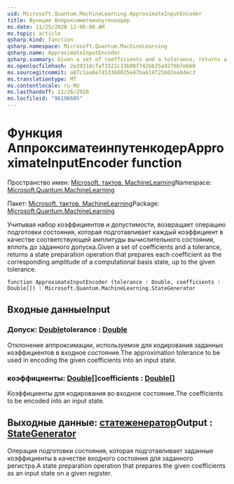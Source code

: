 ```yaml
---
uid: Microsoft.Quantum.MachineLearning.ApproximateInputEncoder
title: Функция Аппроксиматеинпутенкодер
ms.date: 11/25/2020 12:00:00 AM
ms.topic: article
qsharp.kind: function
qsharp.namespace: Microsoft.Quantum.MachineLearning
qsharp.name: ApproximateInputEncoder
qsharp.summary: Given a set of coefficients and a tolerance, returns a state preparation operation that prepares each coefficient as the corresponding amplitude of a computational basis state, up to the given tolerance.
ms.openlocfilehash: 2e39318cfaf3321c33b08f742bb25a9276b7e660
ms.sourcegitcommit: a87c1aa8e7453360025e47ba614f25b02ea84ec3
ms.translationtype: MT
ms.contentlocale: ru-RU
ms.lasthandoff: 11/26/2020
ms.locfileid: "96196605"
---
```

# <a name="approximateinputencoder-function"></a><span data-ttu-id="883e1-102">Функция Аппроксиматеинпутенкодер</span><span class="sxs-lookup"><span data-stu-id="883e1-102">ApproximateInputEncoder function</span></span>

<span data-ttu-id="883e1-103">Пространство имен: [Microsoft. тактов. MachineLearning](xref:Microsoft.Quantum.MachineLearning)</span><span class="sxs-lookup"><span data-stu-id="883e1-103">Namespace: [Microsoft.Quantum.MachineLearning](xref:Microsoft.Quantum.MachineLearning)</span></span>

<span data-ttu-id="883e1-104">Пакет: [Microsoft. тактов. MachineLearning](https://nuget.org/packages/Microsoft.Quantum.MachineLearning)</span><span class="sxs-lookup"><span data-stu-id="883e1-104">Package: [Microsoft.Quantum.MachineLearning](https://nuget.org/packages/Microsoft.Quantum.MachineLearning)</span></span>


<span data-ttu-id="883e1-105">Учитывая набор коэффициентов и допустимости, возвращает операцию подготовки состояния, которая подготавливает каждый коэффициент в качестве соответствующей амплитуды вычислительного состояния, вплоть до заданного допуска.</span><span class="sxs-lookup"><span data-stu-id="883e1-105">Given a set of coefficients and a tolerance, returns a state preparation operation that prepares each coefficient as the corresponding amplitude of a computational basis state, up to the given tolerance.</span></span>

```qsharp
function ApproximateInputEncoder (tolerance : Double, coefficients : Double[]) : Microsoft.Quantum.MachineLearning.StateGenerator
```


## <a name="input"></a><span data-ttu-id="883e1-106">Входные данные</span><span class="sxs-lookup"><span data-stu-id="883e1-106">Input</span></span>

### <a name="tolerance--double"></a><span data-ttu-id="883e1-107">Допуск: [Double](xref:microsoft.quantum.lang-ref.double)</span><span class="sxs-lookup"><span data-stu-id="883e1-107">tolerance : [Double](xref:microsoft.quantum.lang-ref.double)</span></span>

<span data-ttu-id="883e1-108">Отклонение аппроксимации, используемое для кодирования заданных коэффициентов в входное состояние.</span><span class="sxs-lookup"><span data-stu-id="883e1-108">The approximation tolerance to be used in encoding the given coefficients into an input state.</span></span>


### <a name="coefficients--double"></a><span data-ttu-id="883e1-109">коэффициенты: [Double](xref:microsoft.quantum.lang-ref.double)[]</span><span class="sxs-lookup"><span data-stu-id="883e1-109">coefficients : [Double](xref:microsoft.quantum.lang-ref.double)[]</span></span>

<span data-ttu-id="883e1-110">Коэффициенты для кодирования во входное состояние.</span><span class="sxs-lookup"><span data-stu-id="883e1-110">The coefficients to be encoded into an input state.</span></span>



## <a name="output--stategenerator"></a><span data-ttu-id="883e1-111">Выходные данные: [статеженератор](xref:Microsoft.Quantum.MachineLearning.StateGenerator)</span><span class="sxs-lookup"><span data-stu-id="883e1-111">Output : [StateGenerator](xref:Microsoft.Quantum.MachineLearning.StateGenerator)</span></span>

<span data-ttu-id="883e1-112">Операция подготовки состояния, которая подготавливает заданные коэффициенты в качестве входного состояния для заданного регистра.</span><span class="sxs-lookup"><span data-stu-id="883e1-112">A state preparation operation that prepares the given coefficients as an input state on a given register.</span></span>